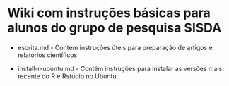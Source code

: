 # Wiki com instruções básicas para alunos do grupo de pesquisa SISDA

* escrita.md - Contém instruções úteis para preparação de artigos e relatórios científicos

* install-r-ubuntu.md - Contém instruções para instalar as versões mais recente do R e Rstudio no Ubuntu.
